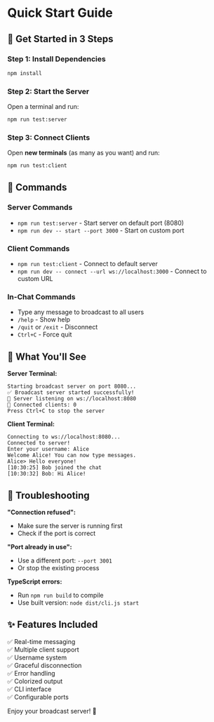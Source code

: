 # Quick Start Guide

## 🚀 Get Started in 3 Steps

### Step 1: Install Dependencies
```bash
npm install
```

### Step 2: Start the Server
Open a terminal and run:
```bash
npm run test:server
```

### Step 3: Connect Clients
Open **new terminals** (as many as you want) and run:
```bash
npm run test:client
```

## 💬 Commands

### Server Commands
- `npm run test:server` - Start server on default port (8080)
- `npm run dev -- start --port 3000` - Start on custom port

### Client Commands  
- `npm run test:client` - Connect to default server
- `npm run dev -- connect --url ws://localhost:3000` - Connect to custom URL

### In-Chat Commands
- Type any message to broadcast to all users
- `/help` - Show help
- `/quit` or `/exit` - Disconnect
- `Ctrl+C` - Force quit

## 🎯 What You'll See

**Server Terminal:**
```
Starting broadcast server on port 8080...
✅ Broadcast server started successfully!
📡 Server listening on ws://localhost:8080
👥 Connected clients: 0
Press Ctrl+C to stop the server
```

**Client Terminal:**
```
Connecting to ws://localhost:8080...
Connected to server!
Enter your username: Alice
Welcome Alice! You can now type messages.
Alice> Hello everyone!
[10:30:25] Bob joined the chat
[10:30:32] Bob: Hi Alice!
```

## 🔧 Troubleshooting

**"Connection refused":**
- Make sure the server is running first
- Check if the port is correct

**"Port already in use":**
- Use a different port: `--port 3001`
- Or stop the existing process

**TypeScript errors:**
- Run `npm run build` to compile
- Use built version: `node dist/cli.js start`

## ✨ Features Included

✅ Real-time messaging  
✅ Multiple client support  
✅ Username system  
✅ Graceful disconnection  
✅ Error handling  
✅ Colorized output  
✅ CLI interface  
✅ Configurable ports  

Enjoy your broadcast server! 🎉
